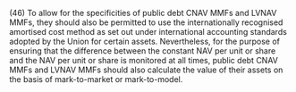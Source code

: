 (46) To allow for the specificities of public debt CNAV MMFs and LVNAV MMFs, they should also be permitted to use the internationally recognised amortised cost method as set out under international accounting standards adopted by the Union for certain assets. Nevertheless, for the purpose of ensuring that the difference between the constant NAV per unit or share and the NAV per unit or share is monitored at all times, public debt CNAV MMFs and LVNAV MMFs should also calculate the value of their assets on the basis of mark-to-market or mark-to-model.